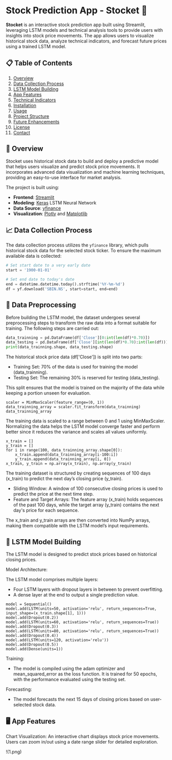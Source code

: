 # Stock Prediction App - Stocket 🚀
 
**Stocket** is an interactive stock prediction app built using Streamlit, leveraging LSTM models and technical analysis tools to provide users with insights into stock price movements. The app allows users to visualize historical stock data, analyze technical indicators, and forecast future prices using a trained LSTM model.

## 📋 Table of Contents

1. [Overview](#overview)
2. [Data Collection Process](#data-collection-process)
3. [LSTM Model Building](#lstm-model-building)
4. [App Features](#app-features)
5. [Technical Indicators](#technical-indicators)
6. [Installation](#installation)
7. [Usage](#usage)
8. [Project Structure](#project-structure)
9. [Future Enhancements](#future-enhancements)
10. [License](#license)
11. [Contact](#contact)

## 📘 Overview

Stocket uses historical stock data to build and deploy a predictive model that helps users visualize and predict stock price movements. It incorporates advanced data visualization and machine learning techniques, providing an easy-to-use interface for market analysis.

The project is built using:
- **Frontend**: [Streamlit](https://streamlit.io/)
- **Modeling**: [Keras](https://keras.io/) LSTM Neural Network
- **Data Source**: [yfinance](https://pypi.org/project/yfinance/)
- **Visualization**: [Plotly](https://plotly.com/) and [Matplotlib](https://matplotlib.org/)

## 📈 Data Collection Process

The data collection process utilizes the `yfinance` library, which pulls historical stock data for the selected stock ticker. To ensure the maximum available data is collected:
```python
# Set start date to a very early date
start = '1900-01-01'

# Set end date to today's date
end = datetime.datetime.today().strftime('%Y-%m-%d')
df = yf.download('SBIN.NS', start=start, end=end)
```

## 🧹 Data Preprocessing
Before building the LSTM model, the dataset undergoes several preprocessing steps to transform the raw data into a format suitable for training. The following steps are carried out:
```Python
data_trainning = pd.DataFrame(df['Close'][0:int(len(df)*0.70)])
data_testing = pd.DataFrame(df['Close'][int(len(df)*0.70):int(len(df))])
print(data_trainning.shape, data_testing.shape)
```
The historical stock price data (df['Close']) is split into two parts:
* Training Set: 70% of the data is used for training the model (data_trainning).
* Testing Set: The remaining 30% is reserved for testing (data_testing).
  
This split ensures that the model is trained on the majority of the data while keeping a portion unseen for evaluation.
```
scaler = MinMaxScaler(feature_range=(0, 1))
data_trainning_array = scaler.fit_transform(data_trainning)
data_trainning_array
```
The training data is scaled to a range between 0 and 1 using MinMaxScaler. Normalizing the data helps the LSTM model converge faster and perform better since it reduces the variance and scales all values uniformly.
```
x_train = []
y_train = []
for i in range(100, data_trainning_array.shape[0]):
    x_train.append(data_trainning_array[i-100:i])
    y_train.append(data_trainning_array[i, 0])
x_train, y_train = np.array(x_train), np.array(y_train)
```
The training dataset is structured by creating sequences of 100 days (x_train) to predict the next day’s closing price (y_train).
* Sliding Window: A window of 100 consecutive closing prices is used to predict the price at the next time step.
* Feature and Target Arrays: The feature array (x_train) holds sequences of the past 100 days, while the target array (y_train) contains the next day's price for each sequence.
  
The x_train and y_train arrays are then converted into NumPy arrays, making them compatible with the LSTM model’s input requirements.

## 🧠 LSTM Model Building
The LSTM model is designed to predict stock prices based on historical closing prices.

Model Architecture:

The LSTM model comprises multiple layers:
* Four LSTM layers with dropout layers in between to prevent overfitting.
* A dense layer at the end to output a single prediction value.

```
model = Sequential()
model.add(LSTM(units=50, activation='relu', return_sequences=True, input_shape=(x_train.shape[1], 1)))
model.add(Dropout(0.2))
model.add(LSTM(units=60, activation='relu', return_sequences=True))
model.add(Dropout(0.3))
model.add(LSTM(units=80, activation='relu', return_sequences=True))
model.add(Dropout(0.4))
model.add(LSTM(units=120, activation='relu'))
model.add(Dropout(0.5))
model.add(Dense(units=1))
```

Training:
* The model is compiled using the adam optimizer and mean_squared_error as the loss function.
It is trained for 50 epochs, with the performance evaluated using the testing set.

Forecasting:
* The model forecasts the next 15 days of closing prices based on user-selected stock data.

## 🖥️ App Features

Chart Visualization:
An interactive chart displays stock price movements.
Users can zoom in/out using a date range slider for detailed exploration.

!(1.png)

